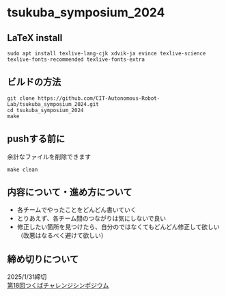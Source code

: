 # tsukuba_symposium_2024

## LaTeX install

```
sudo apt install texlive-lang-cjk xdvik-ja evince texlive-science texlive-fonts-recommended texlive-fonts-extra
```

## ビルドの方法

```
git clone https://github.com/CIT-Autonomous-Robot-Lab/tsukuba_symposium_2024.git
cd tsukuba_symposium_2024
make
```

## pushする前に

余計なファイルを削除できます

```
make clean
```

## 内容について・進め方について

* 各チームでやったことをどんどん書いていく
* とりあえず、各チーム間のつながりは気にしないで良い
* 修正したい箇所を見つけたら、自分のではなくてもどんどん修正して欲しい（改悪はなるべく避けて欲しい）

## 締め切りについて

2025/1/31締切  
[第18回つくばチャレンジシンポジウム](https://tsukubachallenge.jp/2024/about/symposium)
